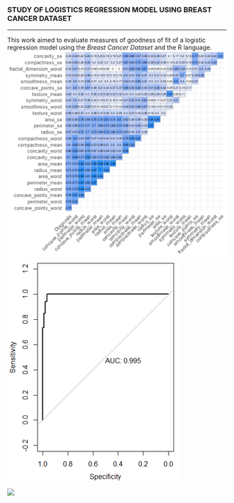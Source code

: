 

### STUDY OF LOGISTICS REGRESSION MODEL USING BREAST CANCER DATASET

---

This work aimed to evaluate measures of goodness of fit of a logistic regression model using the _Breast Cancer Dataset_ and the R language.
<img src="images/matriz_correla.png?raw=true"/>
<img src="images/roc.png?raw=true"/>

[![](https://img.shields.io/badge/R-white?logo=R)](#)
